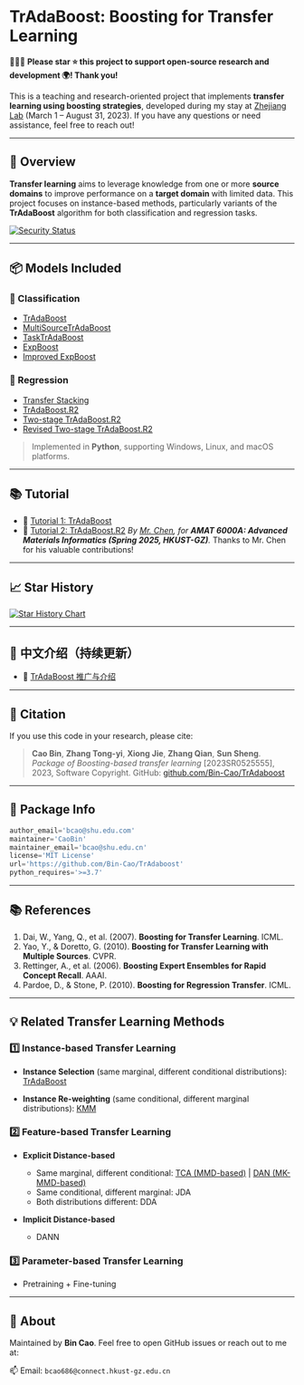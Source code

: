 

# TrAdaBoost: Boosting for Transfer Learning

🤝🤝🤝 **Please star ⭐️ this project to support open-source research and development 🌍! Thank you!**

This is a teaching and research-oriented project that implements **transfer learning using boosting strategies**, developed during my stay at [Zhejiang Lab](https://www.zhejianglab.org/lab/home) (March 1 – August 31, 2023).
If you have any questions or need assistance, feel free to reach out!

---

## 🔬 Overview

**Transfer learning** aims to leverage knowledge from one or more **source domains** to improve performance on a **target domain** with limited data. This project focuses on instance-based methods, particularly variants of the **TrAdaBoost** algorithm for both classification and regression tasks.

[![Security Status](https://www.murphysec.com/platform3/v3/badge/1626904646967132160.svg)](https://www.murphysec.com/accept?code=645babf2266d3ebb42b1005074b53306&type=1&from=2)

---

## 📦 Models Included

### 🔹 Classification

* [TrAdaBoost](https://github.com/Bin-Cao/TrAdaboost/blob/main/TrAdaBoost)
* [MultiSourceTrAdaBoost](https://github.com/Bin-Cao/TrAdaboost/blob/main/MultiSourceTrAdaBoost)
* [TaskTrAdaBoost](https://github.com/Bin-Cao/TrAdaboost/blob/main/TaskTrAdaBoost)
* [ExpBoost](https://github.com/Bin-Cao/TrAdaboost/tree/main/ExpBoost)
* [Improved ExpBoost](https://github.com/Bin-Cao/TrAdaboost/tree/main/Improved%20ExpBoost)

### 🔸 Regression

* [Transfer Stacking](https://github.com/Bin-Cao/TrAdaboost/tree/main/Transfer%20Stacking)
* [TrAdaBoost.R2](https://github.com/Bin-Cao/TrAdaboost/tree/main/TrAdaBoost_R2)
* [Two-stage TrAdaBoost.R2](https://github.com/Bin-Cao/TrAdaboost/tree/main/Two_stage_TrAdaboost_R2)
* [Revised Two-stage TrAdaBoost.R2](https://github.com/Bin-Cao/TrAdaboost/tree/main/Two_stage_TrAdaboost_R2_revised)

> Implemented in **Python**, supporting Windows, Linux, and macOS platforms.

---

## 📚 Tutorial

* 📘 [Tutorial 1: TrAdaBoost](./tutorial/tutorial_5_TrAdaBoost.pdf)
* 📘 [Tutorial 2: TrAdaBoost.R2](./tutorial/tutorial_6_TrAdaBoost_R2.pdf)
  *By [Mr. Chen](https://github.com/georgedashen), for **AMAT 6000A: Advanced Materials Informatics (Spring 2025, HKUST-GZ)**.*
  Thanks to Mr. Chen for his valuable contributions!

---

## 📈 Star History

[![Star History Chart](https://api.star-history.com/svg?repos=Bin-Cao/TrAdaboost\&type=Date)](https://star-history.com/#Bin-Cao/TrAdaboost&Date)

---

## 📌 中文介绍（持续更新）

* 📄 [TrAdaBoost 推广与介绍](https://mp.weixin.qq.com/s/NhxSGOHIr3s6WwffJOrIlQ)

---

## 📎 Citation

If you use this code in your research, please cite:

> **Cao Bin**, **Zhang Tong-yi**, **Xiong Jie**, **Zhang Qian**, **Sun Sheng**.
> *Package of Boosting-based transfer learning* \[2023SR0525555], 2023, Software Copyright.
> GitHub: [github.com/Bin-Cao/TrAdaboost](https://github.com/Bin-Cao/TrAdaboost)

---

## 🔧 Package Info

```python
author_email='bcao@shu.edu.com'
maintainer='CaoBin'
maintainer_email='bcao@shu.edu.cn'
license='MIT License'
url='https://github.com/Bin-Cao/TrAdaboost'
python_requires='>=3.7'
```

---

## 📚 References

1. Dai, W., Yang, Q., et al. (2007). **Boosting for Transfer Learning**. ICML.
2. Yao, Y., & Doretto, G. (2010). **Boosting for Transfer Learning with Multiple Sources**. CVPR.
3. Rettinger, A., et al. (2006). **Boosting Expert Ensembles for Rapid Concept Recall**. AAAI.
4. Pardoe, D., & Stone, P. (2010). **Boosting for Regression Transfer**. ICML.

---

## 💡 Related Transfer Learning Methods

### 1️⃣ Instance-based Transfer Learning

* **Instance Selection** (same marginal, different conditional distributions):
  [TrAdaBoost](https://github.com/Bin-Cao/TrAdaboost/tree/main/TrAdaBoost)

* **Instance Re-weighting** (same conditional, different marginal distributions):
  [KMM](https://github.com/Bin-Cao/KMMTransferRegressor)

### 2️⃣ Feature-based Transfer Learning

* **Explicit Distance-based**

  * Same marginal, different conditional:
    [TCA (MMD-based)](https://github.com/MaterialsInformaticsDemo/TCA) | [DAN (MK-MMD-based)](https://github.com/MaterialsInformaticsDemo/DAN)
  * Same conditional, different marginal: JDA
  * Both distributions different: DDA

* **Implicit Distance-based**

  * DANN

### 3️⃣ Parameter-based Transfer Learning

* Pretraining + Fine-tuning

---

## 🙋 About

Maintained by **Bin Cao**.
Feel free to open GitHub issues or reach out to me at:

📫 Email: `bcao686@connect.hkust-gz.edu.cn`


